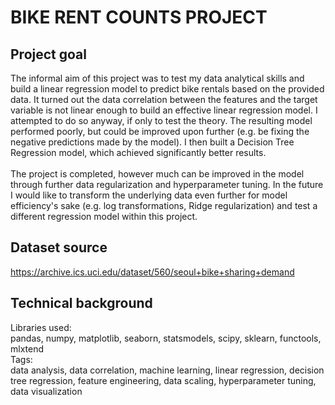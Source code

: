 # BIKE RENT COUNTS PROJECT
## Project goal
The informal aim of this project was to test my data analytical skills and build a linear regression model to predict bike rentals based on the provided data. It turned out the data correlation between the features and the target variable is not linear enough to build an effective linear regression model. I attempted to do so anyway, if only to test the theory. The resulting model performed poorly, but could be improved upon further (e.g. be fixing the negative predictions made by the model). I then built a Decision Tree Regression model, which achieved significantly better results.</br>
</br>
The project is completed, however much can be improved in the model through further data regularization and hyperparameter tuning. In the future I would like to transform the underlying data even further for model efficiency's sake (e.g. log transformations, Ridge regularization) and test a different regression model within this project.</br>

## Dataset source
https://archive.ics.uci.edu/dataset/560/seoul+bike+sharing+demand</br>

## Technical background
Libraries used:</br>
pandas, numpy, matplotlib, seaborn, statsmodels, scipy, sklearn, functools, mlxtend</br>
Tags:</br>
data analysis, data correlation, machine learning, linear regression, decision tree regression, feature engineering, data scaling, hyperparameter tuning, data visualization</br>

